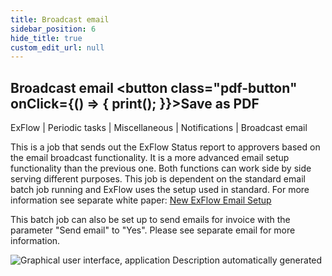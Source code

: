```yaml
---
title: Broadcast email
sidebar_position: 6
hide_title: true
custom_edit_url: null
---
```

## Broadcast email <button class="pdf-button" onClick={() => { print(); }}>Save as PDF</button>

ExFlow \| Periodic tasks \| Miscellaneous \| Notifications \| Broadcast email

This is a job that sends out the ExFlow Status report to approvers based on the email broadcast functionality. It is a more advanced email setup functionality than the previous one. Both functions can work side by side serving different purposes. This job is dependent on the standard email batch job running and ExFlow uses the setup used in standard. For more information see separate white paper: [New ExFlow Email Setup](https://support.signupsoftware.com/knowledgebase/article/KA-01142)

This batch job can also be set up to send emails for invoice with the parameter "Send email" to "Yes". Please see separate email for more information.

![Graphical user interface, application Description automatically generated](@site/static/img/media/image133.png)

